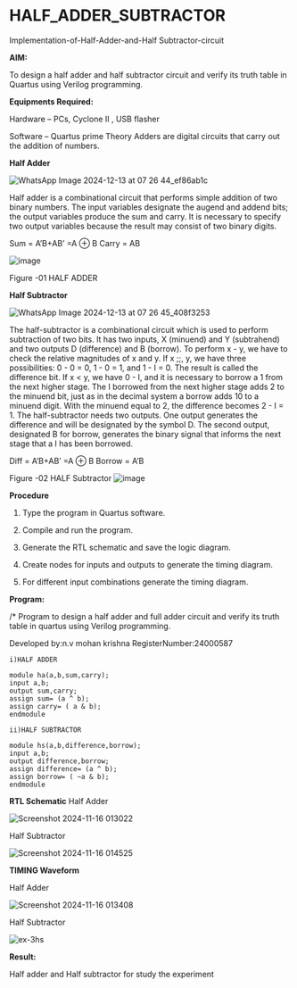 # HALF_ADDER_SUBTRACTOR

Implementation-of-Half-Adder-and-Half Subtractor-circuit

**AIM:**

To design a half adder and half subtractor circuit and verify its truth table in Quartus using Verilog programming.

**Equipments Required:**

Hardware – PCs, Cyclone II , USB flasher 

Software – Quartus prime Theory Adders are digital circuits that carry out the addition of numbers.

**Half Adder**

![WhatsApp Image 2024-12-13 at 07 26 44_ef86ab1c](https://github.com/user-attachments/assets/d9ca9f2c-5eb6-485a-922b-07692d49c3f3)

Half adder is a combinational circuit that performs simple addition of two binary numbers. The input variables designate the augend and addend bits; the output variables produce the sum and carry. It is necessary to specify two output variables because the result may consist of two binary digits.

Sum = A’B+AB’ =A ⊕ B Carry = AB

![image](https://github.com/naavaneetha/HALF_ADDER_SUBTRACTOR/assets/154305477/bd4a0b2c-cdbc-4184-ab08-81578f121e1f)

Figure -01 HALF ADDER

**Half Subtractor**

![WhatsApp Image 2024-12-13 at 07 26 45_408f3253](https://github.com/user-attachments/assets/0a1a1d9a-17c9-4ddb-97fb-2d4535d128d0)

The half-subtractor is a combinational circuit which is used to perform subtraction of two bits. It has two inputs, X (minuend) and Y (subtrahend) and two outputs D (difference) and B (borrow). To perform x - y, we have to check the relative magnitudes of x and y. If x ;;, y, we have three possibilities: 0 - 0 = 0, 1 - 0 = 1, and 1 - I = 0. The result is called the difference bit. If x < y, we have 0 - I, and it is necessary to borrow a 1 from the next higher stage. The I borrowed from the next higher stage adds 2 to the minuend bit, just as in the decimal system a borrow adds 10 to a minuend digit. With the minuend equal to 2, the difference becomes 2 - I = 1. The half-subtractor needs two outputs. One output generates the difference and will be designated by the symbol D. The second output, designated B for borrow, generates the binary signal that informs the next stage that a I has been borrowed. 

Diff = A’B+AB’ =A ⊕ B
Borrow = A’B

Figure -02 HALF Subtractor
![image](https://github.com/naavaneetha/HALF_ADDER_SUBTRACTOR/assets/154305477/d76b099c-513f-4e7c-843a-e2fd028a531a)


**Procedure**

1.	Type the program in Quartus software.

2.	Compile and run the program.

3.	Generate the RTL schematic and save the logic diagram.

4.	Create nodes for inputs and outputs to generate the timing diagram.

5.	For different input combinations generate the timing diagram.


**Program:**

/* Program to design a half adder and full adder circuit and verify its truth table in quartus using Verilog programming.

Developed by:n.v mohan krishna
RegisterNumber:24000587

    i)HALF ADDER
    
    module ha(a,b,sum,carry);
    input a,b;
    output sum,carry;
    assign sum= (a ^ b);
    assign carry= ( a & b);
    endmodule

    ii)HALF SUBTRACTOR
    
    module hs(a,b,difference,borrow);
    input a,b;
    output difference,borrow;
    assign difference= (a ^ b);
    assign borrow= ( ~a & b);
    endmodule

**RTL Schematic**
Half Adder

![Screenshot 2024-11-16 013022](https://github.com/user-attachments/assets/38365f81-0450-41fe-b54a-481044af6c91)

Half Subtractor

![Screenshot 2024-11-16 014525](https://github.com/user-attachments/assets/eb654845-6af2-46a6-b20f-f9f62a023ae6)

**TIMING Waveform**

Half Adder

![Screenshot 2024-11-16 013408](https://github.com/user-attachments/assets/25246edc-9e35-4141-a051-632f943b9312)

Half Subtractor

![ex-3hs](https://github.com/user-attachments/assets/3c30f87f-a7e2-4c84-b83c-4af9b9fe25e1)

**Result:**

Half adder and Half subtractor for study the experiment
